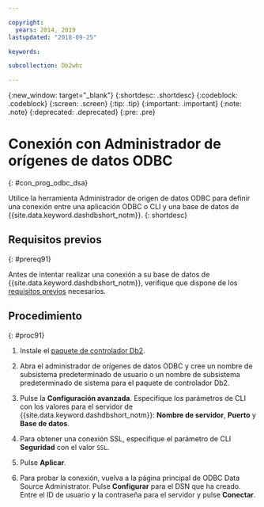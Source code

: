 ```yaml
---

copyright:
  years: 2014, 2019
lastupdated: "2018-09-25"

keywords:

subcollection: Db2whc

---
```


<!-- Attribute definitions --> 
{:new_window: target="_blank"}
{:shortdesc: .shortdesc}
{:codeblock: .codeblock}
{:screen: .screen}
{:tip: .tip}
{:important: .important}
{:note: .note}
{:deprecated: .deprecated}
{:pre: .pre}

# Conexión con Administrador de orígenes de datos ODBC
{: #con_prog_odbc_dsa}

Utilice la herramienta Administrador de origen de datos ODBC para definir una conexión entre una aplicación ODBC o CLI y una base de datos de {{site.data.keyword.dashdbshort_notm}}.
{: shortdesc}

## Requisitos previos
{: #prereq91}

Antes de intentar realizar una conexión a su base de datos de {{site.data.keyword.dashdbshort_notm}}, verifique que dispone de los [requisitos previos](/docs/services/Db2whc/connecting/connecting.html#prereqs) necesarios.

<!-- Before you can connect to your database, you must perform the following steps:

- [Verify prerequisites](prereqs.html), including installing driver packages, configuring your local environment, and downloading SSL certificates (if needed)
- Collect [connection information](credentials.html), including database details such as host name and port numbers, and connection credentials such as user ID and password -->

## Procedimiento
{: #proc91}

1. Instale el [paquete de controlador Db2](/docs/services/Db2whc/connecting/driver_pkg.html).

2. Abra el administrador de orígenes de datos ODBC y cree un nombre de subsistema predeterminado de usuario o un nombre de subsistema predeterminado de sistema para el paquete de controlador Db2.
    
3. Pulse la **Configuración avanzada**. Especifique los parámetros de CLI con los valores para el servidor de {{site.data.keyword.dashdbshort_notm}}: **Nombre de servidor**, **Puerto** y **Base de datos**.
    
4. Para obtener una conexión SSL, especifique el parámetro de CLI **Seguridad** con el valor `SSL`.
    
5. Pulse **Aplicar**.
    
6. Para probar la conexión, vuelva a la página principal de ODBC Data Source Administrator. Pulse **Configurar** para el DSN que ha creado. Entre el ID de usuario y la contraseña para el servidor y pulse **Conectar**.

